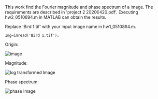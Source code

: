 This work find the Fourier magnitude and phase spectrum of a image.
The requirements are described in 'project 2 20200420.pdf'.
Executing hw2_0510894.m in MATLAB can obtain the results.

Replace 'Bird 1.tif' with your input image name in hw1_0510894.m.
```
Img=imread('Bird 1.tif');
```

Origin:

![image](https://user-images.githubusercontent.com/42642215/132979365-c6024405-db9d-4474-850c-e728f444c940.png)


Magnitude:

![log transformed Image](https://user-images.githubusercontent.com/42642215/132979372-72e1aa8f-b7c1-42ed-9b4d-b59b602c94cc.png)


Phase spectrum:

![phase Image](https://user-images.githubusercontent.com/42642215/132979378-8655f594-377f-447a-9e49-320265cdde80.png)

